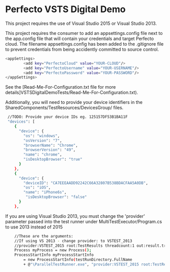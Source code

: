 ﻿# Perfecto VSTS Digital Demo

This project requires the use of Visual Studio 2015 or Visual Studio 2013.

This project requires the consumer to add an appsettings.config file next to the app.config file that will contain your credentials and target Perfecto cloud. The filename appsettings.config has been added to the .gitignore file to prevent credentials from being accidently committed to source control.

```sh
<appSettings>
		<add key="PerfectoCloud" value="YOUR-CLOUD"/> 
		<add key="PerfectoUsername" value="YOUR-USERNAME"/>
		<add key="PerfectoPassword" value="YOUR-PASSWORD"/>		
</appSettings>
```

See the [Read-Me-For-Configuration.txt file for more details]VSTSDigitalDemoTests/Read-Me-For-Configuration.txt).


Additionally, you will need to provide your device identifiers in the SharedComponents/TestResources/DevicesGroup/ files.
```sh
 //TODO: Provide your device IDs eg. 125157DF53B1BA11F
 "devices": [    
    {
      "device": {
        "os": "windows",
        "osVersion": "7",
        "browserName": "Chrome",
        "browserVersion": "49",
        "name": "chrome",
        "isDesktopBrowser": "true"
      }
    },
    {
      "device": {
        "deviceID": "CA7EEEAADD92242C66A32807B538BDACFAA5A0DB",
        "os": "iOS",
        "name": "iPhone6s",
         "isDesktopBrowser": "false"
      }
    },
```

If you are using Visual Studio 2013, you must change the 'provider' parameter passed into the test runner under MultiTestExecutor/Program.cs to use 2013 instead of 2015

```sh
	//These are the arguments:
	//If using VS 2013 - change provider: to VSTEST_2013
	//provider:VSTEST_2015 root:TestResults threadcount:1 out:result.trx plevel:TestCase YOUR-DLL-WITH-TEST-CASES.dll
	Process myProcess = new Process();
	ProcessStartInfo myProcessStartInfo
		= new ProcessStartInfo(testRunDirectory.FullName 
		+ @"\ParallelTestRunner.exe", "provider:VSTEST_2015 root:TestResults threadcount:1 out:result.trx plevel:TestCase " + assemblyArgs);

```